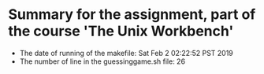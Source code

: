 # Summary for the assignment, part of the course 'The Unix Workbench'
- The date of running of the makefile:
Sat Feb  2 02:22:52 PST 2019
- The number of line in the guessinggame.sh file:
26

